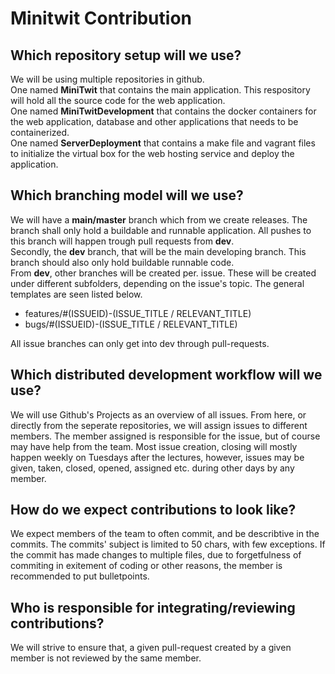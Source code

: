 # Minitwit Contribution

## Which repository setup will we use?
We will be using multiple repositories in github. <br>
One named <b>MiniTwit</b> that contains the main application. This respository will hold all the source code for the web application. <br>
One named <b>MiniTwitDevelopment</b> that contains the docker containers for the web application, database and other applications that needs to be containerized. <br>
One named <b>ServerDeployment</b> that contains a make file and vagrant files to initialize the virtual box for the web hosting service and deploy the application.

## Which branching model will we use?
We will have a <b>main/master</b> branch which from we create releases. The branch shall only hold a buildable and runnable application. All pushes to this branch will happen trough pull requests from <b>dev</b>.<br>
Secondly, the <b>dev</b> branch, that will be the main developing branch. This branch should also only hold buildable runnable code. <br>
From <b>dev</b>, other branches will be created per. issue. These will be created under different subfolders, depending on the issue's topic. The general templates are seen listed below.
<ul>
    <li>features/#(ISSUEID)-(ISSUE_TITLE / RELEVANT_TITLE)</li>
    <li>bugs/#(ISSUEID)-(ISSUE_TITLE / RELEVANT_TITLE)
</ul>
All issue branches can only get into dev through pull-requests.

## Which distributed development workflow will we use?
We will use Github's Projects as an overview of all issues. From here, or directly from the seperate repositories, we will assign issues to different members. The member assigned is responsible for the issue, but of course may have help from the team. Most issue creation, closing will mostly happen weekly on Tuesdays after the lectures, however, issues may be given, taken, closed, opened, assigned etc. during other days by any member.

## How do we expect contributions to look like?
We expect members of the team to often commit, and be describtive in the commits. The commits' subject is limited to 50 chars, with few exceptions. If the commit has made changes to multiple files, due to forgetfulness of commiting in exitement of coding or other reasons, the member is recommended to put bulletpoints.

## Who is responsible for integrating/reviewing contributions?
We will strive to ensure that, a given pull-request created by a given member is not reviewed by the same member.
